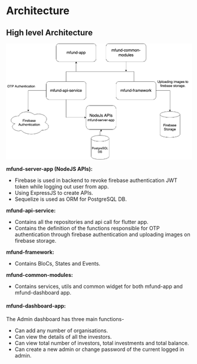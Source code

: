 # Architecture

## High level Architecture

![High level Architecture](.gitbook/assets/mfund-architecture.png)

**mfund-server-app \(NodeJS APIs\):**

* Firebase is used in backend to revoke firebase authentication JWT token while logging out user from app.
* Using ExpressJS to create APIs. 
* Sequelize is used as ORM for PostgreSQL DB.

**mfund-api-service:**

* Contains all the repositories and api call for flutter app.
* Contains the definition of the functions responsible for OTP authentication through firebase authentication and uploading images on firebase storage.

**mfund-framework:**

* Contains BloCs, States and Events.

**mfund-common-modules:**

* Contains services, utils and common widget for both mfund-app and mfund-dashboard app.

#### mfund-dashboard-app:

The Admin dashboard has three main functions-

* Can add any number of organisations.
* Can view the details of all the investors.
* Can view total number of investors, total investments and total balance.
* Can create a new admin or change password of the current logged in admin.

